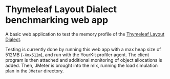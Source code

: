 
Thymeleaf Layout Dialect benchmarking web app
=============================================

A basic web application to test the memory profile of the
[Thymeleaf Layout Dialect](https://github.com/ultraq/thymeleaf-layout-dialect).

Testing is currently done by running this web app with a max heap size of 512MB
(`-Xmx512m`), and run with the YourKit profiler agent.  The client program is
then attached and additional monitoring of object allocations is added.  Then,
JMeter is brought into the mix, running the load simulation plan in the `JMeter`
directory.
